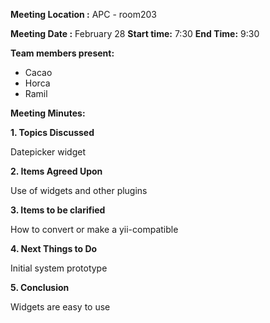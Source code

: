 **Meeting Location :** APC - room203

**Meeting  Date :**   February 28 **Start time:** 7:30 **End Time:** 9:30

**Team members present:**
  * Cacao
  * Horca
  * Ramil

**Meeting Minutes:**

**1. Topics Discussed**

Datepicker widget

**2. Items Agreed Upon**

Use of widgets and other plugins

**3. Items to be clarified**

How to convert or make a yii-compatible

**4. Next Things to Do**

Initial system prototype

**5. Conclusion**

Widgets are easy to use